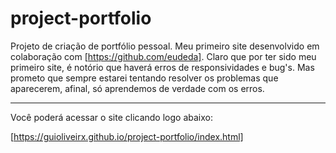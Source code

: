 # project-portfolio

 Projeto de criação de portfólio pessoal. Meu primeiro site desenvolvido em colaboração com [https://github.com/eudeda].
 Claro que por ter sido meu primeiro site, é notório que haverá erros de responsividades e bug's. Mas prometo que sempre estarei tentando resolver os problemas que aparecerem, afinal, só aprendemos de verdade com os erros.
 
-----------------

Você poderá acessar o site clicando logo abaixo:

[https://guioliveirx.github.io/project-portfolio/index.html]

